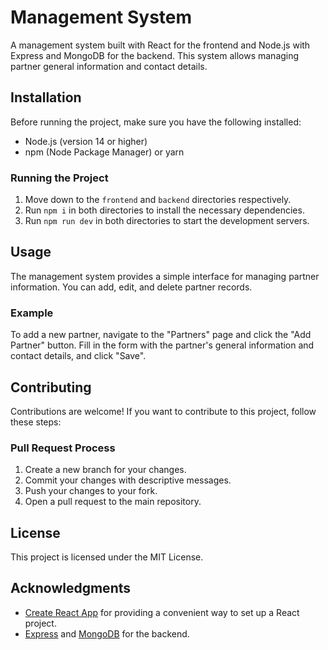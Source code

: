 # Management System

A management system built with React for the frontend and Node.js with Express and MongoDB for the backend. This system allows managing partner general information and contact details.

## Installation

Before running the project, make sure you have the following installed:

- Node.js (version 14 or higher)
- npm (Node Package Manager) or yarn

### Running the Project

1. Move down to the `frontend` and `backend` directories respectively.
2. Run `npm i` in both directories to install the necessary dependencies.
3. Run `npm run dev` in both directories to start the development servers.

## Usage

The management system provides a simple interface for managing partner information. You can add, edit, and delete partner records.

### Example

To add a new partner, navigate to the "Partners" page and click the "Add Partner" button. Fill in the form with the partner's general information and contact details, and click "Save".

## Contributing

Contributions are welcome! If you want to contribute to this project, follow these steps:

### Pull Request Process

1. Create a new branch for your changes.
2. Commit your changes with descriptive messages.
3. Push your changes to your fork.
4. Open a pull request to the main repository.

## License

This project is licensed under the MIT License.

## Acknowledgments

- [Create React App](https://github.com/facebook/create-react-app) for providing a convenient way to set up a React project.
- [Express](https://expressjs.com/) and [MongoDB](https://www.mongodb.com/) for the backend.
